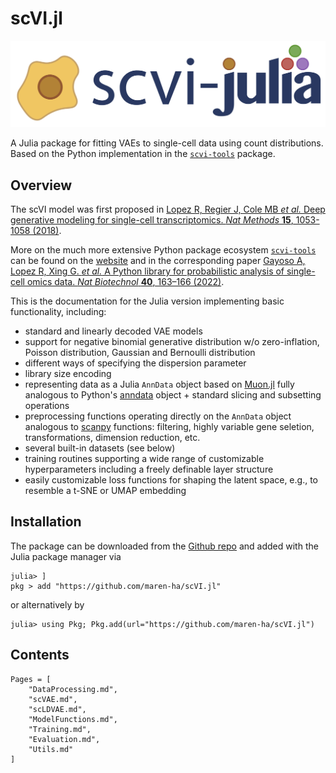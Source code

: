 # scVI.jl

![](assets/scvi-julia-logo.jpg)

A Julia package for fitting VAEs to single-cell data using count distributions. 
Based on the Python implementation in the [`scvi-tools`](https://github.com/scverse/scvi-tools) package. 

## Overview

The scVI model was first proposed in [Lopez R, Regier J, Cole MB *et al.* Deep generative modeling for single-cell transcriptomics. *Nat Methods* **15**, 1053-1058 (2018)](https://doi.org/10.1038/s41592-018-0229-2). 

More on the much more extensive Python package ecosystem [`scvi-tools`](https://github.com/scverse/scvi-tools) can be found on the 
[website](https://scvi-tools.org) and in the corresponding paper [Gayoso A, Lopez R, Xing G. *et al.* A Python library for probabilistic analysis of single-cell omics data. *Nat Biotechnol* **40**, 163–166 (2022)](https://doi.org/10.1038/s41587-021-01206-w). 

This is the documentation for the Julia version implementing basic functionality, including: 

- standard and linearly decoded VAE models 
- support for negative binomial generative distribution w/o zero-inflation, Poisson distribution, Gaussian and Bernoulli distribution
- different ways of specifying the dispersion parameter 
- library size encoding 
- representing data as a Julia `AnnData` object based on [Muon.jl](https://scverse.org/Muon.jl/dev/) fully analogous to Python's [anndata]((https://anndata.readthedocs.io/en/latest/)) object + standard slicing and subsetting operations
- preprocessing functions operating directly on the `AnnData` object analogous to [scanpy](https://scanpy.readthedocs.io/en/stable/) functions: filtering, highly variable gene seletion, transformations, dimension reduction, etc. 
- several built-in datasets (see below)
- training routines supporting a wide range of customizable hyperparameters including a freely definable layer structure
- easily customizable loss functions for shaping the latent space, e.g., to resemble a t-SNE or UMAP embedding

## Installation

The package can be downloaded from the [Github repo](https://github.com/maren-ha/scVI.jl) and added with the Julia package manager via 

```
julia> ]
pkg > add "https://github.com/maren-ha/scVI.jl"
```

or alternatively by 

```
julia> using Pkg; Pkg.add(url="https://github.com/maren-ha/scVI.jl")
```


## Contents

```@contents 
Pages = [
    "DataProcessing.md", 
    "scVAE.md",
    "scLDVAE.md", 
    "ModelFunctions.md", 
    "Training.md", 
    "Evaluation.md", 
    "Utils.md"
]
```